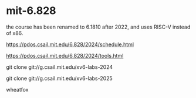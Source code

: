 # mit-6.828

the course has been renamed to 6.1810 after 2022, and uses RISC-V instead of x86.

https://pdos.csail.mit.edu/6.828/2024/schedule.html

https://pdos.csail.mit.edu/6.828/2024/tools.html


git clone git://g.csail.mit.edu/xv6-labs-2024

git clone git://g.csail.mit.edu/xv6-labs-2025

wheatfox
